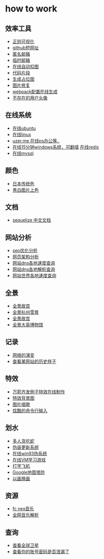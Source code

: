 # how to work

## 效率工具

* <a href="https://jex.im/regulex/">正则可视化</a>
* <a href="https://git.io/">github短网址</a>
* <a href="http://www.yopmail.com/zh/">匿名邮箱</a>
* <a href="http://24mail.chacuo.net/">临时邮箱</a>
* <a href="https://www.remove.bg/">在线自动扣图</a>
* <a href="https://carbon.now.sh">代码片段</a>
* <a href="https://placem.at/">生成占位图</a>
* <a href="https://www.nvidia.com/research/inpainting/">图片修复</a>
* <a href="https://webpack.jakoblind.no/">webpack配置在线生成</a>
* <a href="https://thispersondoesnotexist.com/image">不存在的用户头像</a>


## 在线系统
* <a href="http://tour.ubuntu.com/zh-CN/#">在线ubuntu</a>
* <a href="https://copy.sh/v86/">在线linux</a>
* <a href="https://uzer.me">uzer.me 在线ps办公等..</a>
* <a href="https://demo.glyptodon.com">在线15分钟windows系统，可翻墙</a>
<a href="https://try.redis.io/">在线redis</a>
* <a href="https://www.liaoxuefeng.com/wiki/001508284671805d39d23243d884b8b99f440bfae87b0f4000/001509167363938072fc3ae9c454397bbd791fd88b7d92d000
">在线mysql</a>

## 颜色

* <a href="http://nipponcolors.com/">日本传统色</a>
* <a href="https://colourise.sg/">黑白图片上色</a>



## 文档

* <a href="https://demopark.github.io/sequelize-docs-Zh-CN/querying.html">sequelize 中文文档</a>

## 网站分析

* <a href="https://website.grader.com/results/google.com">seo优化分析</a>
* <a href="https://builtwith.com/">网页架构分析</a>
* <a href="https://www.dnsperf.com/dns-speed-benchmark">网站dns各地速度查询</a>
* <a href="https://dnsmap.io">网站dns各地解析查询</a>
* <a href="https://www.dotcom-tools.com">网站世界各地速度查询</a>


## 全景
* <a href="http://mob.visualbusiness.cn/gugong-mobile/index.html">全景故宫</a>
* <a href="https://ssl-offical.720static.com/product/static/b1e26csOwlw/790j57kOkv8.html?scene_id=12493256&from=timeline&isappinstalled=0">全景杭州雪景</a>
* <a href="http://mob.visualbusiness.cn/gugong-mobile/index.html">全景故宫</a>
* <a href="https://artsandculture.google.com/streetview/british-museum/AwEp68JO4NECkQ">全景大英博物馆</a>

## 记录
* <a href="http://www.evolutionoftheweb.com/">网络的演变</a>
* <a href="http://web.archive.org/">查看某网站的历史样子</a>


## 特效
* <a href="https://wangyasai.github.io/Stars-Emmision/">万箭齐发例子特效在线制作</a>
* <a href="http://www.bg-painter.com/">特效背景图</a>
* <a href="http://nodtotherhythm.com/make">图片唱歌</a>
* <a href="http://geektyper.com/#">炫酷的命令行输入</a>


## 划水
* <a href="https://seeker.niuap.com/">多人贪吃蛇</a>
* <a href="http://fakeupdate.net/">伪装更新系统</a>
* <a href="http://www.windows93.net">在线win93伪系统</a>
* <a href="https://vim-adventures.com/">在线VM学习游戏</a>
* <a href="https://zty.pe/">打字飞机</a>
* <a href="http://www.mapstd.com/">Google地图塔防</a>
* <a href="http://www.sketchswap.com/">以画换画</a>

## 资源
* <a href="https://www.zophar.net/music">fc nes音乐</a>
* <a href="http://music.zhuolin.wang/">全网音乐解析</a>

## 查询
* <a href="http://stuffin.space/">查看全球卫星</a> 
* <a href="https://haveibeenpwned.com/">查看你的账号密码是否泄漏了</a> 

